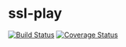 # ssl-play

[![Build Status](https://travis-ci.org/ngshya/ssl-play.svg?branch=master)](https://travis-ci.org/ngshya/ssl-play) [![Coverage Status](https://coveralls.io/repos/github/ngshya/ssl-play/badge.svg?branch=master)](https://coveralls.io/github/ngshya/ssl-play?branch=master)